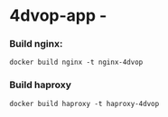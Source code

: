 # 4dvop-app -

### Build nginx:
```
docker build nginx -t nginx-4dvop
```

### Build haproxy
```
docker build haproxy -t haproxy-4dvop
```
